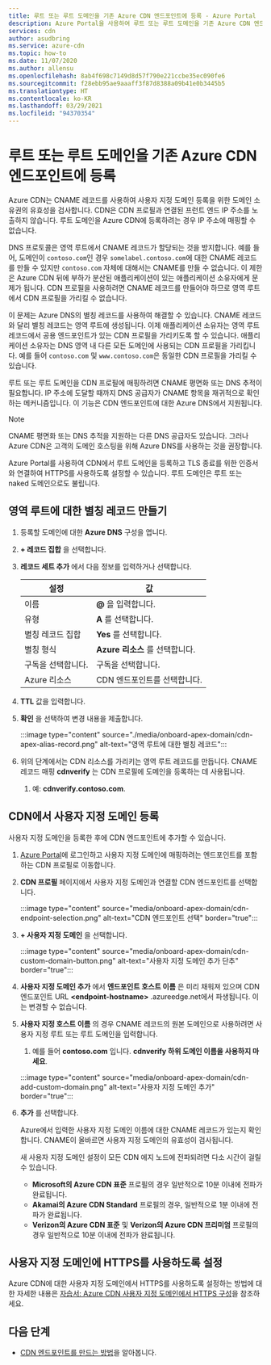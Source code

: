 ```yaml
---
title: 루트 또는 루트 도메인을 기존 Azure CDN 엔드포인트에 등록 - Azure Portal
description: Azure Portal을 사용하여 루트 또는 루트 도메인을 기존 Azure CDN 엔드포인트에 등록하는 방법을 알아봅니다.
services: cdn
author: asudbring
ms.service: azure-cdn
ms.topic: how-to
ms.date: 11/07/2020
ms.author: allensu
ms.openlocfilehash: 8ab4f698c7149d8d57f790e221ccbe35ec090fe6
ms.sourcegitcommit: f28ebb95ae9aaaff3f87d8388a09b41e0b3445b5
ms.translationtype: HT
ms.contentlocale: ko-KR
ms.lasthandoff: 03/29/2021
ms.locfileid: "94370354"
---
```

# <a name="onboard-a-root-or-apex-domain-to-an-existing-azure-cdn-endpoint"></a>루트 또는 루트 도메인을 기존 Azure CDN 엔드포인트에 등록

Azure CDN는 CNAME 레코드를 사용하여 사용자 지정 도메인 등록을 위한 도메인 소유권의 유효성을 검사합니다. CDN은 CDN 프로필과 연결된 프런트 엔드 IP 주소를 노출하지 않습니다. 루트 도메인을 Azure CDN에 등록하려는 경우 IP 주소에 매핑할 수 없습니다.

DNS 프로토콜은 영역 루트에서 CNAME 레코드가 할당되는 것을 방지합니다. 예를 들어, 도메인이 `contoso.com`인 경우 `somelabel.contoso.com`에 대한 CNAME 레코드를 만들 수 있지만 `contoso.com` 자체에 대해서는 CNAME를 만들 수 없습니다. 이 제한은 Azure CDN 뒤에 부하가 분산된 애플리케이션이 있는 애플리케이션 소유자에게 문제가 됩니다. CDN 프로필을 사용하려면 CNAME 레코드를 만들어야 하므로 영역 루트에서 CDN 프로필을 가리킬 수 없습니다.

이 문제는 Azure DNS의 별칭 레코드를 사용하여 해결할 수 있습니다. CNAME 레코드와 달리 별칭 레코드는 영역 루트에 생성됩니다. 이제 애플리케이션 소유자는 영역 루트 레코드에서 공용 엔드포인트가 있는 CDN 프로필을 가리키도록 할 수 있습니다. 애플리케이션 소유자는 DNS 영역 내 다른 모든 도메인에 사용되는 CDN 프로필을 가리킵니다. 예를 들어 `contoso.com` 및 `www.contoso.com`은 동일한 CDN 프로필을 가리킬 수 있습니다. 

루트 또는 루트 도메인을 CDN 프로필에 매핑하려면 CNAME 평면화 또는 DNS 추적이 필요합니다. IP 주소에 도달할 때까지 DNS 공급자가 CNAME 항목을 재귀적으로 확인하는 메커니즘입니다. 이 기능은 CDN 엔드포인트에 대한 Azure DNS에서 지원됩니다. 

> [!NOTE]
> CNAME 평면화 또는 DNS 추적을 지원하는 다른 DNS 공급자도 있습니다. 그러나 Azure CDN은 고객의 도메인 호스팅을 위해 Azure DNS를 사용하는 것을 권장합니다.

Azure Portal를 사용하여 CDN에서 루트 도메인을 등록하고 TLS 종료를 위한 인증서와 연결하여 HTTPS를 사용하도록 설정할 수 있습니다. 루트 도메인은 루트 또는 naked 도메인으로도 불립니다.

## <a name="create-an-alias-record-for-zone-apex"></a>영역 루트에 대한 별칭 레코드 만들기

1. 등록할 도메인에 대한 **Azure DNS** 구성을 엽니다.

2. **+ 레코드 집합** 을 선택합니다.

3. **레코드 세트 추가** 에서 다음 정보를 입력하거나 선택합니다.

    | 설정 | 값 |
    | ------- | ------|
    | 이름 | **@** 을 입력합니다. |
    | 유형 | **A** 를 선택합니다. |
    | 별칭 레코드 집합 | **Yes** 를 선택합니다. |
    | 별칭 형식 | **Azure 리소스** 를 선택합니다. |
    | 구독을 선택합니다. | 구독을 선택합니다. |
    | Azure 리소스 | CDN 엔드포인트를 선택합니다. |

4. **TTL** 값을 입력합니다.

5. **확인** 을 선택하여 변경 내용을 제출합니다.

    :::image type="content" source="./media/onboard-apex-domain/cdn-apex-alias-record.png" alt-text="영역 루트에 대한 별칭 레코드":::

6. 위의 단계에서는 CDN 리소스를 가리키는 영역 루트 레코드를 만듭니다. CNAME 레코드 매핑 **cdnverify** 는 CDN 프로필에 도메인을 등록하는 데 사용됩니다.
    1. 예: **cdnverify.contoso.com**.
    

## <a name="onboard-the-custom-domain-on-your-cdn"></a>CDN에서 사용자 지정 도메인 등록

사용자 지정 도메인을 등록한 후에 CDN 엔드포인트에 추가할 수 있습니다. 

1. [Azure Portal](https://portal.azure.com/)에 로그인하고 사용자 지정 도메인에 매핑하려는 엔드포인트를 포함하는 CDN 프로필로 이동합니다.
    
2. **CDN 프로필** 페이지에서 사용자 지정 도메인과 연결할 CDN 엔드포인트를 선택합니다.

    :::image type="content" source="media/onboard-apex-domain/cdn-endpoint-selection.png" alt-text="CDN 엔드포인트 선택" border="true":::
    
3. **+ 사용자 지정 도메인** 을 선택합니다. 

   :::image type="content" source="media/onboard-apex-domain/cdn-custom-domain-button.png" alt-text="사용자 지정 도메인 추가 단추" border="true":::

4. **사용자 지정 도메인 추가** 에서 **엔드포인트 호스트 이름** 은 미리 채워져 있으며 CDN 엔드포인트 URL **\<endpoint-hostname>** .azureedge.net에서 파생됩니다. 이는 변경할 수 없습니다.

5. **사용자 지정 호스트 이름** 의 경우 CNAME 레코드의 원본 도메인으로 사용하려면 사용자 지정 루트 또는 루트 도메인을 입력합니다. 
    1. 예를 들어 **contoso.com** 입니다. **cdnverify 하위 도메인 이름을 사용하지 마세요**.

    :::image type="content" source="media/onboard-apex-domain/cdn-add-custom-domain.png" alt-text="사용자 지정 도메인 추가" border="true":::

6. **추가** 를 선택합니다.

   Azure에서 입력한 사용자 지정 도메인 이름에 대한 CNAME 레코드가 있는지 확인합니다. CNAME이 올바르면 사용자 지정 도메인의 유효성이 검사됩니다. 

   새 사용자 지정 도메인 설정이 모든 CDN 에지 노드에 전파되려면 다소 시간이 걸릴 수 있습니다. 
    - **Microsoft의 Azure CDN 표준** 프로필의 경우 일반적으로 10분 이내에 전파가 완료됩니다. 
    - **Akamai의 Azure CDN Standard** 프로필의 경우, 일반적으로 1분 이내에 전파가 완료됩니다. 
    - **Verizon의 Azure CDN 표준** 및 **Verizon의 Azure CDN 프리미엄** 프로필의 경우 일반적으로 10분 이내에 전파가 완료됩니다.   

## <a name="enable-https-on-your-custom-domain"></a>사용자 지정 도메인에 HTTPS를 사용하도록 설정

Azure CDN에 대한 사용자 지정 도메인에서 HTTPS를 사용하도록 설정하는 방법에 대한 자세한 내용은 [자습서: Azure CDN 사용자 지정 도메인에서 HTTPS 구성](cdn-custom-ssl.md)을 참조하세요.

## <a name="next-steps"></a>다음 단계

- [CDN 엔드포인트를 만드는 방법](cdn-create-new-endpoint.md)을 알아봅니다.
